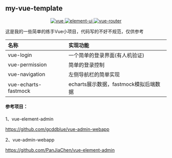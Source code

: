 ## my-vue-template

<p align="center">
  <a href="https://github.com/vuejs/vue">
      <img src="https://img.shields.io/badge/vue-2.9.6-brightgreen.svg" alt="vue">
  </a>
  <a href="https://github.com/ElemeFE/element">
    <img src="https://img.shields.io/badge/element--ui-2.15.1-brightgreen.svg" alt="element-ui">
  </a>
  <a href="https://github.com/vuejs/vue-router">
    <img src="https://img.shields.io/badge/vue--router-3.0.1-brightgreen.svg" alt="vue-router">
  </a>
</p>




这是我的一些简单的练手Vue小项目，代码写的不好不规范，仅供参考



| 名称           | 实现功能           |
| :------------- | :----------------- |
| vue-login      | 一个简单的登录界面(有人机验证) |
| vue-permission | 简单的登录控制 |
|vue-navigation     | 左侧导航栏的简单实现 |
|vue-echarts-fastmock|echarts展示数据，fastmock模拟后端数据|



#### **参考项目：**

1、vue-element-admin

https://github.com/gcddblue/vue-admin-webapp

2、vue-admin-webapp

https://github.com/PanJiaChen/vue-element-admin